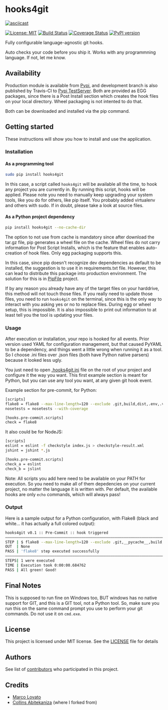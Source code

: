 # hooks4git

[![asciicast](https://asciinema.org/a/190505.png)](https://asciinema.org/a/190505)

[![License: MIT](https://img.shields.io/badge/License-MIT-yellow.svg)](https://opensource.org/licenses/MIT)
[![Build Status](https://travis-ci.org/lovato/hooks4git.svg?branch=master)](https://travis-ci.org/lovato/hooks4git)
[![Coverage Status](https://coveralls.io/repos/github/lovato/hooks4git/badge.svg?branch=master)](https://coveralls.io/github/lovato/hooks4git?branch=master)
[![PyPI version](https://badge.fury.io/py/hooks4git.svg)](https://badge.fury.io/py/hooks4git)

Fully configurable language-agnostic git hooks.

Auto checks your code before you ship it. Works with any programmning language. If not, let me know.

## Availability

Production module is available from [Pypi](https://pypi.org/project/hooks4git), and development branch is also published by Travis-CI to [Pypi TestServer](https://test.pypi.org/project/hooks4git). Both are provided as EGG packages, since there is a Post Install section which creates the hook files on your local directory. Wheel packaging is not intented to do that.

Both can be downloaded and installed via the pip command.

## Getting started

These instructions will show you how to install and use the application.

### Installation

#### As a programming tool

 ```bash
 sudo pip install hooks4git
 ```

In this case, a script called `hooks4git` will be available all the time, to hook any project you are currently in.
By running this script, hooks will be applied. Please note you need to manually keep upgrading your system tools, like you do for others, like pip itself.
You probably added virtualenv and others with sudo. If in doubt, please take a look at source files.

#### As a Python project dependency

 ```bash
 pip install hooks4git --no-cache-dir
 ```

The option to not use from cache is mandatory since after download the tar.gz file, pip generates a wheel file on the cache.
Wheel files do not carry information for Post Script Installs, which is the feature that enables auto-creation of hook files. Only egg packaging supports this.

In this case, since pip doesn't recognize dev dependencies as default to be installed, the suggestion is to use it in requirements.txt file. However, this can lead to distribute this package into production environment. The solution for this is in [PipFile](https://github.com/pypa/pipfile) project.

If by any reason you already have any of the target files on your harddrive, this method will not touch those files. If you really need to update those files, you need to run `hooks4git` on the terminal, since this is the only way to interact with you asking yes or no to replace files. During egg or wheel setup, this is impossible. It is also impossible to print out information to at least tell you the tool is updating your files.

### Usage

After execution or installation, your repo is hooked for all events. Prior version used YAML for configuration management, but that caused PyYAML to be a dependency, and things went a little wrong when running it as a tool. So I choose .ini files over .json files (both have Python native parsers) because it looked less ugly.

You just need to open [.hooks4git.ini](.hooks4git.ini) file on the root of your project and configure it the way you want.
This first example section is meant for Python, but you can use any tool you want, at any given git hook event.

Example section for pre-commit, for Python:

 ```bash
[scripts]
flake8 = flake8 --max-line-length=120 --exclude .git,build,dist,.env,.venv
nosetests = nosetests --with-coverage

[hooks.pre-commit.scripts]
check = flake8
 ```

It also could be for NodeJS:

 ```bash
[scripts]
eslint = eslint -f checkstyle index.js > checkstyle-result.xml
jshint = jshint *.js

[hooks.pre-commit.scripts]
check_a = eslint
check_b = jslint
 ```

Note: All scripts you add here need to be available on your PATH for execution. So you need to make all of them depedencies on your current project, no matter the language it is written with. Per default, the available hooks are only `echo` commands, which will always pass!

### Output

Here is a sample output for a Python configuration, with Flake8 (black and white... it has actually a full colored output):

 ```bash
hooks4git v0.1 :: Pre-Commit :: hook triggered
———————————————————————————————————————————————————————————————————————————————
STEP | $ flake8 --max-line-length=120 --exclude .git,__pycache__,build,dist
OUT  | None
PASS | 'flake8' step executed successfully
———————————————————————————————————————————————————————————————————————————————
STEPS| 1 were executed
TIME | Execution took 0:00:00.684762
PASS | All green! Good!
 ```

## Final Notes

This is supposed to run fine on Windows too, BUT windows has no native support for GIT, and this is a GIT tool, not a Python tool.
So, make sure you run this on the same command prompt you use to perform your git commands. Do not use it on `cmd.exe`.

## License

This project is licensed under MIT license. See the [LICENSE](LICENSE) file for details

## Authors

See list of [contributors](./graphs/contributors) who participated in this project.

## Credits

- [Marco Lovato](https://github.com/lovato)
- [Collins Abitekaniza](https://github.com/collin5/precommit-hook) (where I forked from)
